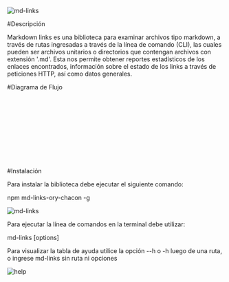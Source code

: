 ![md-links](C:\Users\oryma\Desktop\CLASES\JAVASCRIPT\4Proyecto\LIM018-md-links\src\img\mdlinks-logo.png)

#Descripción

Markdown links es una biblioteca para examinar archivos tipo markdown, a través de rutas ingresadas a través de la línea de comando (CLI), las cuales pueden ser archivos unitarios o directorios que contengan archivos con extensión '.md'. Esta nos permite obtener reportes estadísticos de los enlaces encontrados, información sobre el estado de los links a través de peticiones HTTP, así como datos generales.

#Diagrama de Flujo

![Diagrama de Fujo](C:\Users\oryma\Desktop\CLASES\JAVASCRIPT\4Proyecto\LIM018-md-links\src\img\diagramaDeFlujo.pdf)

#Instalación

Para instalar la biblioteca debe ejecutar el siguiente comando:

  npm md-links-ory-chacon -g

![md-links](C:\Users\oryma\Desktop\CLASES\JAVASCRIPT\4Proyecto\LIM018-md-links\src\img\mdlinks-logo.png)

Para ejecutar la línea de comandos en la terminal debe utilizar: 

  md-links <path-tofile> [options]

Para visualizar la tabla de ayuda utilice la opción --h o -h luego de una ruta, o ingrese md-links sin ruta ni opciones

![help](LIM018-md-links\src\img\help.jpg)


